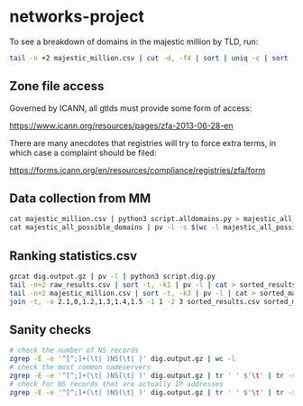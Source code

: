 # networks-project

To see a breakdown of domains in the majestic million by TLD, run:

```bash
tail -n +2 majestic_million.csv | cut -d, -f4 | sort | uniq -c | sort -r -n | less
```

## Zone file access

Governed by ICANN, all gtlds must provide some form of access:

https://www.icann.org/resources/pages/zfa-2013-06-28-en

There are many anecdotes that registries will try to force extra terms, in which case a complaint should be filed:

https://forms.icann.org/en/resources/compliance/registries/zfa/form

## Data collection from MM

```bash
cat majestic_million.csv | python3 script.alldomains.py > majestic_all_possible_domains
cat majestic_all_possible_domains | pv -l -s $(wc -l majestic_all_possible_domains) | parallel --will-cite -j 20 -- dig {} @127.0.0.1 NS | gzip > dig.output.gz
```

## Ranking statistics.csv

```bash
gzcat dig.output.gz | pv -l | python3 script.dig.py
tail -n+2 raw_results.csv | sort -t, -k1 | pv -l | cat > sorted_results.csv
tail -n+2 majestic_million.csv | sort -t, -k3 | pv -l | cat > sorted_majestic.csv
join -t, -o 2.1,0,1.2,1.3,1.4,1.5 -1 1 -2 3 sorted_results.csv sorted_majestic.csv | sort -t, -k1 -n | pv -l | cat <(echo $'Majestic Million Rank,Domain,Num NS records,Num glue records,Num out-of-bailiwick glue,Num loose-out-bailiwick glue') - > collated_results.csv
```

## Sanity checks

```bash
# check the number of NS records
zgrep -E -e '^[^;]+(\t| )NS(\t| )' dig.output.gz | wc -l
# check the most common nameservers
zgrep -E -e '^[^;]+(\t| )NS(\t| )' dig.output.gz | tr ' ' $'\t' | tr -s $'\t' | cut -f 5 | sort | uniq -c | sort -r -n > ns.popular
# check for NS records that are actually IP addresses
zgrep -E -e '^[^;]+(\t| )NS(\t| )' dig.output.gz | tr ' ' $'\t' | tr -s $'\t' | cut -f 5 | grep -E -e '^[0-9.]*$' | sort | wc -l
```
